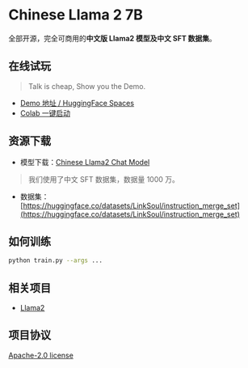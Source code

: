 # Chinese Llama 2 7B

全部开源，完全可商用的**中文版 Llama2 模型及中文 SFT 数据集**。

## 在线试玩

> Talk is cheap, Show you the Demo.

- [Demo 地址 / HuggingFace Spaces](#)
- [Colab 一键启动](#)

## 资源下载

- 模型下载：[Chinese Llama2 Chat Model](#)

> 我们使用了中文 SFT 数据集，数据量 1000 万。

- 数据集：[https://huggingface.co/datasets/LinkSoul/instruction_merge_set](https://huggingface.co/datasets/LinkSoul/instruction_merge_set)

## 如何训练

```bash
python train.py --args ...
```

## 相关项目

- [Llama2](#)

## 项目协议

[Apache-2.0 license](https://github.com/LinkSoul-AI/Chinese-Llama-2-7b/blob/main/LICENSE)
